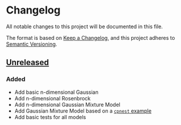 # Changelog
All notable changes to this project will be documented in this file.

The format is based on [Keep a Changelog](https://keepachangelog.com/en/1.0.0/),
and this project adheres to [Semantic Versioning](https://semver.org/spec/v2.0.0.html).

## [Unreleased]

### Added 

* Add basic n-dimensional Gaussian
* Add n-dimensional Rosenbrock
* Add n-dimensional Gaussian Mixture Model
* Add Gaussian Mixture Model based on a [`cpnest` example](https://github.com/johnveitch/cpnest/blob/master/examples/gaussianmixture.py)
* Add basic tests for all models


[Unreleased]: https://github.com/mj-will/nessai-models/compare/v0.1.0...HEAD
